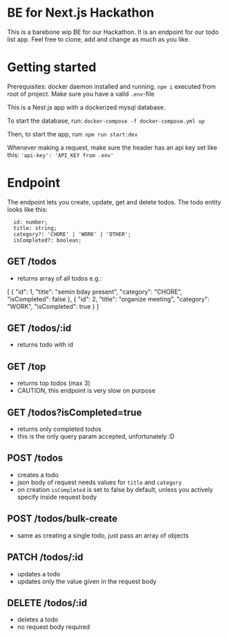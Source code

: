 # BE for Next.js Hackathon

This is a barebone wip BE for our Hackathon. It is an endpoint for our todo list app. Feel free to clone, add and change as much as you like.

# Getting started

Prerequisites: docker daemon installed and running. `npm i` executed from root of project. Make sure you have a valid `.env`-file

This is a Nest.js app with a dockerized mysql database.

To start the database, run: `docker-compose -f docker-compose.yml up`

Then, to start the app, run: `npm run start:dev`

Whenever making a request, make sure the header has an api key set like this: `'api-key': 'API_KEY from .env'`

# Endpoint

The endpoint lets you create, update, get and delete todos. The todo entity looks like this:

```
  id: number;
  title: string;
  category?: 'CHORE' | 'WORK' | 'OTHER';
  isCompleted?: boolean;
```

## GET /todos

- returns array of all todos e.g.:

[
{
"id": 1,
"title": "semin bday present",
"category": "CHORE",
"isCompleted": false
},
{
"id": 2,
"title": "organize meeting",
"category": "WORK",
"isCompleted": true
}
]

## GET /todos/:id

- returns todo with id

## GET /top

- returns top todos (max 3)
- CAUTION, this endpoint is very slow on purpose

## GET /todos?isCompleted=true

- returns only completed todos
- this is the only query param accepted, unfortunately :D

## POST /todos

- creates a todo
- json body of request needs values for `title` and `category`
- on creation `isCompleted` is set to false by default, unless you actively specify inside request body

## POST /todos/bulk-create

- same as creating a single todo, just pass an array of objects

## PATCH /todos/:id

- updates a todo
- updates only the value given in the request body

## DELETE /todos/:id

- deletes a todo
- no request body required
